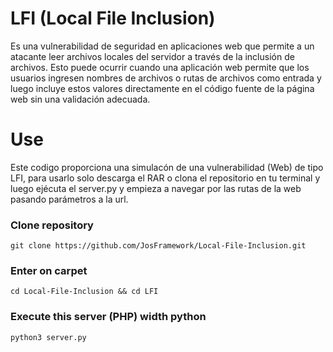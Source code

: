 <h1>LFI (Local File Inclusion) </h1>
Es una vulnerabilidad de seguridad en aplicaciones web que permite a un atacante leer archivos locales del servidor a través de la inclusión de archivos. Esto puede ocurrir cuando una aplicación web 
permite que los usuarios ingresen nombres de archivos o rutas de archivos como entrada y luego incluye estos valores directamente en el código fuente de la página web sin una validación adecuada.

<h1>Use</h1>
<span>Este codigo proporciona una simulacón de una vulnerabilidad (Web) de tipo LFI, para usarlo solo descarga el RAR 
o clona el repositorio en tu terminal y luego ejécuta el server.py y empieza a navegar por las rutas de la web
pasando parámetros a la url.</span>

<h3>Clone repository </h3>
       
    git clone https://github.com/JosFramework/Local-File-Inclusion.git

<h3>Enter on carpet </h3>

    cd Local-File-Inclusion && cd LFI


<h3>Execute this server (PHP) width python</h3>

    python3 server.py
